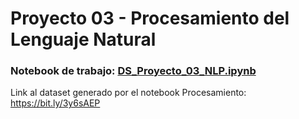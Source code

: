 
# Proyecto 03 - Procesamiento del Lenguaje Natural

### Notebook de trabajo: [DS_Proyecto_03_NLP.ipynb](https://github.com/)

Link al dataset generado por el notebook Procesamiento: https://bit.ly/3y6sAEP

